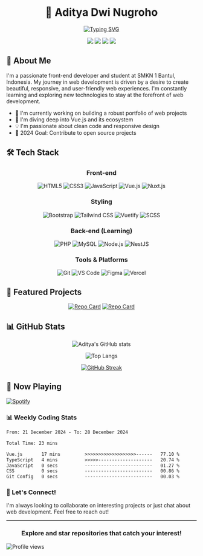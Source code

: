 <div align="center">

# 👋 Aditya Dwi Nugroho

[![Typing SVG](https://readme-typing-svg.herokuapp.com?font=Fira+Code&pause=1000&width=435&lines=Front-end+Developer;Vue.js+Enthusiast;Always+learning+new+things)](https://git.io/typing-svg)

[<img src="https://img.shields.io/badge/-Website-FF4088?style=for-the-badge&logo=Firefox&logoColor=white" />](https://your-website.com)
[<img src="https://img.shields.io/badge/-LinkedIn-0077B5?style=for-the-badge&logo=linkedin&logoColor=white" />](https://www.linkedin.com/in/aditya-dwi-nugroho-75057827a/)
[<img src="https://img.shields.io/badge/-GitHub-181717?style=for-the-badge&logo=github&logoColor=white" />](https://github.com/AdityaDwiNugroho)
[<img src="https://img.shields.io/badge/-Email-D14836?style=for-the-badge&logo=gmail&logoColor=white" />](mailto:veldora5000@gmail.com)

</div>

## 🚀 About Me

I'm a passionate front-end developer and student at SMKN 1 Bantul, Indonesia. My journey in web development is driven by a desire to create beautiful, responsive, and user-friendly web experiences. I'm constantly learning and exploring new technologies to stay at the forefront of web development.

- 🔭 I'm currently working on building a robust portfolio of web projects
- 🌱 I'm diving deep into Vue.js and its ecosystem
- 💡 I'm passionate about clean code and responsive design
- 🎯 2024 Goal: Contribute to open source projects

## 🛠️ Tech Stack

<div align="center">

### Front-end

![HTML5](https://img.shields.io/badge/-HTML5-E34F26?style=for-the-badge&logo=html5&logoColor=white)
![CSS3](https://img.shields.io/badge/-CSS3-1572B6?style=for-the-badge&logo=css3)
![JavaScript](https://img.shields.io/badge/-JavaScript-F7DF1E?style=for-the-badge&logo=javascript&logoColor=black)
![Vue.js](https://img.shields.io/badge/-Vue.js-4FC08D?style=for-the-badge&logo=vue.js&logoColor=white)
![Nuxt.js](https://img.shields.io/badge/-Nuxt.js-00C58E?style=for-the-badge&logo=nuxt.js&logoColor=white)

### Styling

![Bootstrap](https://img.shields.io/badge/-Bootstrap-7952B3?style=for-the-badge&logo=bootstrap&logoColor=white)
![Tailwind CSS](https://img.shields.io/badge/-Tailwind_CSS-38B2AC?style=for-the-badge&logo=tailwind-css&logoColor=white)
![Vuetify](https://img.shields.io/badge/-Vuetify-1867C0?style=for-the-badge&logo=vuetify&logoColor=white)
![SCSS](https://img.shields.io/badge/-SCSS-CC6699?style=for-the-badge&logo=sass&logoColor=white)

### Back-end (Learning)

![PHP](https://img.shields.io/badge/-PHP-777BB4?style=for-the-badge&logo=php&logoColor=white)
![MySQL](https://img.shields.io/badge/-MySQL-4479A1?style=for-the-badge&logo=mysql&logoColor=white)
![Node.js](https://img.shields.io/badge/-Node.js-339933?style=for-the-badge&logo=node.js&logoColor=white)
![NestJS](https://img.shields.io/badge/-NestJS-E0234E?style=for-the-badge&logo=nestjs&logoColor=white)

### Tools & Platforms

![Git](https://img.shields.io/badge/-Git-F05032?style=for-the-badge&logo=git&logoColor=white)
![VS Code](https://img.shields.io/badge/-VS%20Code-007ACC?style=for-the-badge&logo=visual-studio-code&logoColor=white)
![Figma](https://img.shields.io/badge/-Figma-F24E1E?style=for-the-badge&logo=figma&logoColor=white)
![Vercel](https://img.shields.io/badge/-Vercel-000000?style=for-the-badge&logo=vercel&logoColor=white)

</div>

## 🌟 Featured Projects

<div align="center">

<!-- FEATURED-PROJECTS:START -->
[![Repo Card](https://github-readme-stats.vercel.app/api/pin/?username=AdityaDwiNugroho&repo=P2_Kasir&theme=radical)](https://github.com/AdityaDwiNugroho/P2_Kasir)
[![Repo Card](https://github-readme-stats.vercel.app/api/pin/?username=AdityaDwiNugroho&repo=coc-estimation&theme=radical)](https://github.com/AdityaDwiNugroho/coc-estimation)
<!-- FEATURED-PROJECTS:END -->

</div>

## 📊 GitHub Stats

<div align="center">

![Aditya's GitHub stats](https://github-readme-stats.vercel.app/api?username=AdityaDwiNugroho&show_icons=true&theme=radical)

![Top Langs](https://github-readme-stats.vercel.app/api/top-langs/?username=AdityaDwiNugroho&layout=compact&theme=radical)

[![GitHub Streak](https://github-readme-streak-stats.herokuapp.com/?user=AdityaDwiNugroho&theme=radical)](https://git.io/streak-stats)

</div>

## 🎵 Now Playing

[![Spotify](https://novatorem.vercel.app/api/spotify?background_color=0d1117&border_color=ffffff)](https://open.spotify.com/user/31dggjk2y46qhas24p7khrrxffwu)

### 📊 Weekly Coding Stats

<!--START_SECTION:waka-->

```txt
From: 21 December 2024 - To: 28 December 2024

Total Time: 23 mins

Vue.js       17 mins         >>>>>>>>>>>>>>>>>>>------   77.10 %
TypeScript   4 mins          >>>>>--------------------   20.74 %
JavaScript   0 secs          -------------------------   01.27 %
CSS          0 secs          -------------------------   00.86 %
Git Config   0 secs          -------------------------   00.03 %
```

<!--END_SECTION:waka-->

### 💬 Let's Connect!

I'm always looking to collaborate on interesting projects or just chat about web development. Feel free to reach out!

---

<div align="center">

### Explore and star repositories that catch your interest!

</div>

![Profile views](https://komarev.com/ghpvc/?username=AdityaDwiNugroho&color=blueviolet)
